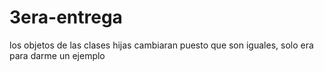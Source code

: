 # 3era-entrega
los objetos de las clases hijas cambiaran puesto que son iguales, solo era para darme un ejemplo
